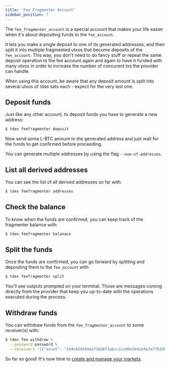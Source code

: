 ```yaml
---
title: 'Fee Fragmenter Account'
sidebar_position: 7
---
```


The `fee_fragmenter_account` is a special account that makes your life easier when it's about depositing funds to the `fee_account`.

It lets you make a single deposit to one of its generated addresses, and then split it into multiple fragmented utxos that become deposits of the `fee_account`. This way, you don't need to do fancy stuff or repeat the same deposit operation to the fee account again and again to have it funded with many utxos in order to increase the number of concurent txs the provider can handle.

When using this account, be aware that any deposit amount is split into several utxos of `5000` sats each - expect for the very last one.

## Deposit funds

Just like any other account, to deposit funds you have to generate a new address:

```bash
$ tdex feefragmenter deposit
```

Now send some L-BTC amount to the generated address and just wait for the funds to get confirmed before proceeding.

You can generate multiple addresses by using the flag `--num-of-addresses`.

## List all derived addresses

You can see the list of all derived addresses so far with:

```bash
$ tdex feefragmenter addresses
```

## Check the balance

To know when the funds are confirmed, you can keep track of the fragmenter balance with:

```bash
$ tdex feefragmenter balanace
```

## Split the funds

Once the funds are confirmed, you can go forward by splitting and depositing them to the `fee_account` with:
```bash
$ tdex feefragmenter split
```

You'll see outputs prompted on your terminal. Those are messages coming directly from the provider that keep you up-to-date with the operations executed during the process.

## Withdraw funds

You can withdraw funds from the `fee_fragmenter_account` to some receiver(s) with: 

```bash
$ tdex fee withdraw \
  --password password \
  --receivers '[{"asset": "144c654344aa716d6f3abcc1ca90e5641e4e2a7f633bc09fe3baf64585819a49", "amount": 50000, "address": "tex1qr34j6jpqfkct6a2qtu77jn4fqsnxgc2hstk6wq"}]'
```

So far so good! It's now time to [create and manage your markets](market_account.md).
